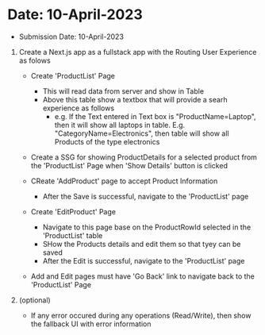 # Date: 10-April-2023
- Submission Date: 10-April-2023
1. Create a Next.js app as a fullstack app with the Routing User Experience as folows
    - Create 'ProductList' Page 
        - This will read data from server and show in Table
        - Above this table show a textbox that will provide a searh experience as follows
            - e.g. If the Text entered in Text box is "ProductName=Laptop", then it will show all laptops in table. E.g. "CategoryName=Electronics", then table will show all Products of the type electronics
    - Create a SSG for showing ProductDetails for a selected product from the 'ProductList' Page when 'Show Details' button is clicked
    - CReate 'AddProduct' page to accept Product Information      
        - After the Save is successful, navigate to the 'ProductList' page

  

    - Create 'EditProduct' Page
        - Navigate to this page base on the ProductRowId selected in the 'ProductList' table
        - SHow the Products details and edit them so that tyey can be saved
        - After the Edit is successful, navigate to the 'ProductList' page
    - Add and Edit pages must have 'Go Back' link to navigate back to the 'ProductList' Page  

2. (optional)
    - If any error occured during any operations (Read/Write), then show the fallback UI with error information                

